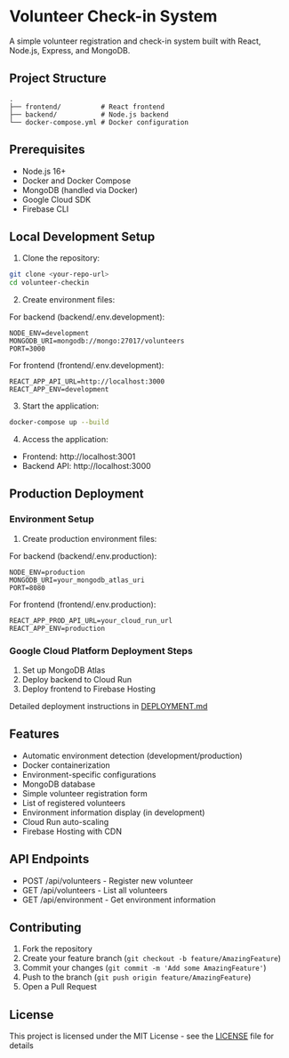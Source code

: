 # Volunteer Check-in System

A simple volunteer registration and check-in system built with React, Node.js, Express, and MongoDB.

## Project Structure

```
.
├── frontend/          # React frontend
├── backend/           # Node.js backend
└── docker-compose.yml # Docker configuration
```

## Prerequisites

- Node.js 16+
- Docker and Docker Compose
- MongoDB (handled via Docker)
- Google Cloud SDK
- Firebase CLI

## Local Development Setup

1. Clone the repository:
```bash
git clone <your-repo-url>
cd volunteer-checkin
```

2. Create environment files:

For backend (backend/.env.development):
```
NODE_ENV=development
MONGODB_URI=mongodb://mongo:27017/volunteers
PORT=3000
```

For frontend (frontend/.env.development):
```
REACT_APP_API_URL=http://localhost:3000
REACT_APP_ENV=development
```

3. Start the application:
```bash
docker-compose up --build
```

4. Access the application:
- Frontend: http://localhost:3001
- Backend API: http://localhost:3000

## Production Deployment

### Environment Setup

1. Create production environment files:

For backend (backend/.env.production):
```
NODE_ENV=production
MONGODB_URI=your_mongodb_atlas_uri
PORT=8080
```

For frontend (frontend/.env.production):
```
REACT_APP_PROD_API_URL=your_cloud_run_url
REACT_APP_ENV=production
```

### Google Cloud Platform Deployment Steps

1. Set up MongoDB Atlas
2. Deploy backend to Cloud Run
3. Deploy frontend to Firebase Hosting

Detailed deployment instructions in [DEPLOYMENT.md](DEPLOYMENT.md)

## Features

- Automatic environment detection (development/production)
- Docker containerization
- Environment-specific configurations
- MongoDB database
- Simple volunteer registration form
- List of registered volunteers
- Environment information display (in development)
- Cloud Run auto-scaling
- Firebase Hosting with CDN

## API Endpoints

- POST /api/volunteers - Register new volunteer
- GET /api/volunteers - List all volunteers
- GET /api/environment - Get environment information

## Contributing

1. Fork the repository
2. Create your feature branch (`git checkout -b feature/AmazingFeature`)
3. Commit your changes (`git commit -m 'Add some AmazingFeature'`)
4. Push to the branch (`git push origin feature/AmazingFeature`)
5. Open a Pull Request

## License

This project is licensed under the MIT License - see the [LICENSE](LICENSE) file for details 
